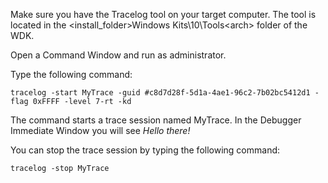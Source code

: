 Make sure you have the Tracelog tool on your target computer. The tool is located in the <install_folder>Windows Kits\10\Tools\<arch> folder of the WDK.

Open a Command Window and run as administrator.

Type the following command:

```
tracelog -start MyTrace -guid #c8d7d28f-5d1a-4ae1-96c2-7b02bc5412d1 -flag 0xFFFF -level 7-rt -kd
```

The command starts a trace session named MyTrace. In the Debugger Immediate Window you will see _Hello there!_

You can stop the trace session by typing the following command:

```
tracelog -stop MyTrace
```
